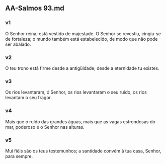 ## AA-Salmos 93.md
### v1
 O Senhor reina; está vestido de majestade. O Senhor se revestiu, cingiu-se de fortaleza; o mundo também está estabelecido, de modo que não pode ser abalado.
### v2
 O teu trono está firme desde a antigüidade; desde a eternidade tu existes.
### v3
 Os rios levantaram, ó Senhor, os rios levantaram o seu ruído, os rios levantam o seu fragor.
### v4
 Mais que o ruído das grandes águas, mais que as vagas estrondosas do mar, poderoso é o Senhor nas alturas.
### v5
 Mui fiéis são os teus testemunhos; a santidade convém à tua casa, Senhor, para sempre.
